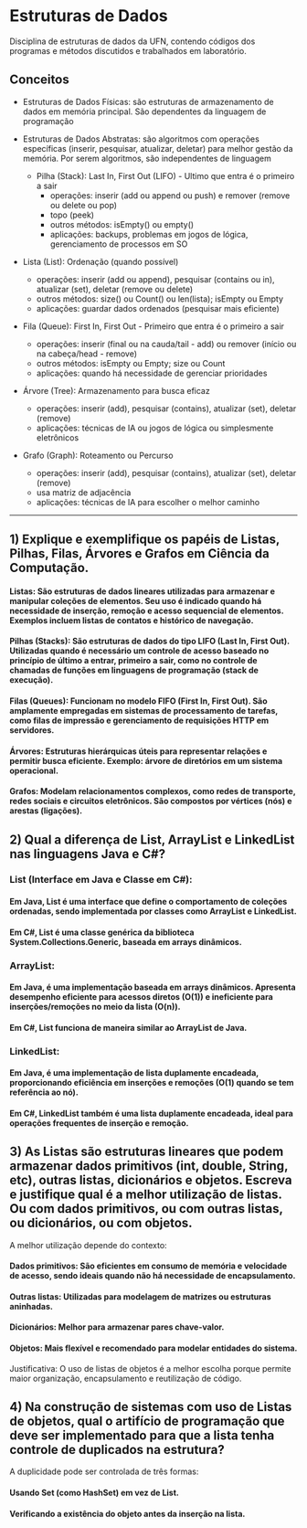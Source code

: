 # Estruturas de Dados
Disciplina de estruturas de dados da UFN, contendo códigos dos programas e métodos discutidos e trabalhados em laboratório.

## Conceitos
* Estruturas de Dados Físicas: são estruturas de armazenamento de dados em memória principal. São dependentes da linguagem de programação

* Estruturas de Dados Abstratas: são algoritmos com operações específicas (inserir, pesquisar, atualizar, deletar) para melhor gestão da memória. Por serem algoritmos, são independentes de linguagem

  * Pilha (Stack): Last In, First Out (LIFO) - Ultimo que entra é o primeiro a sair
    * operações: inserir (add ou append ou push) e remover (remove ou delete ou pop)
    * topo (peek)
    * outros métodos: isEmpty() ou empty()
    * aplicações: backups, problemas em jogos de lógica, gerenciamento de processos em SO
      
* Lista (List): Ordenação (quando possível)
    * operações: inserir (add ou append), pesquisar (contains ou in), atualizar (set), deletar (remove ou delete)
    * outros métodos: size() ou Count() ou len(lista); isEmpty ou Empty
    * aplicações: guardar dados ordenados (pesquisar mais eficiente)

* Fila (Queue): First In, First Out - Primeiro que entra é o primeiro a sair
    * operações: inserir (final ou na cauda/tail - add) ou remover (início ou na cabeça/head - remove)
    * outros métodos: isEmpty ou Empty; size ou Count
    * aplicações: quando há necessidade de gerenciar prioridades

* Árvore (Tree): Armazenamento para busca eficaz
    * operações: inserir (add), pesquisar (contains), atualizar (set), deletar (remove)
    * aplicações: técnicas de IA ou jogos de lógica ou simplesmente eletrônicos

* Grafo (Graph): Roteamento ou Percurso
    * operações: inserir (add), pesquisar (contains), atualizar (set), deletar (remove)
    * usa matriz de adjacência
    * aplicações: técnicas de IA para escolher o melhor caminho
 
---
## 1) Explique e exemplifique os papéis de Listas, Pilhas, Filas, Árvores e Grafos em Ciência da Computação.
#### Listas: São estruturas de dados lineares utilizadas para armazenar e manipular coleções de elementos. Seu uso é indicado quando há necessidade de inserção, remoção e acesso sequencial de elementos. Exemplos incluem listas de contatos e histórico de navegação.
#### Pilhas (Stacks): São estruturas de dados do tipo LIFO (Last In, First Out). Utilizadas quando é necessário um controle de acesso baseado no princípio de último a entrar, primeiro a sair, como no controle de chamadas de funções em linguagens de programação (stack de execução).
#### Filas (Queues): Funcionam no modelo FIFO (First In, First Out). São amplamente empregadas em sistemas de processamento de tarefas, como filas de impressão e gerenciamento de requisições HTTP em servidores.
#### Árvores: Estruturas hierárquicas úteis para representar relações e permitir busca eficiente. Exemplo: árvore de diretórios em um sistema operacional.
#### Grafos: Modelam relacionamentos complexos, como redes de transporte, redes sociais e circuitos eletrônicos. São compostos por vértices (nós) e arestas (ligações).

## 2) Qual a diferença de List, ArrayList e LinkedList nas linguagens Java e C#?
### List (Interface em Java e Classe em C#):
#### Em Java, List é uma interface que define o comportamento de coleções ordenadas, sendo implementada por classes como ArrayList e LinkedList.
#### Em C#, List<T> é uma classe genérica da biblioteca System.Collections.Generic, baseada em arrays dinâmicos.

### ArrayList:
#### Em Java, é uma implementação baseada em arrays dinâmicos. Apresenta desempenho eficiente para acessos diretos (O(1)) e ineficiente para inserções/remoções no meio da lista (O(n)).
#### Em C#, List<T> funciona de maneira similar ao ArrayList de Java.

### LinkedList:
#### Em Java, é uma implementação de lista duplamente encadeada, proporcionando eficiência em inserções e remoções (O(1) quando se tem referência ao nó).
#### Em C#, LinkedList<T> também é uma lista duplamente encadeada, ideal para operações frequentes de inserção e remoção.

## 3) As Listas são estruturas lineares que podem armazenar dados primitivos (int, double, String, etc), outras listas, dicionários e objetos. Escreva e justifique qual é a melhor utilização de listas. Ou com dados primitivos, ou com outras listas, ou dicionários, ou com objetos.
A melhor utilização depende do contexto:
#### Dados primitivos: São eficientes em consumo de memória e velocidade de acesso, sendo ideais quando não há necessidade de encapsulamento.
#### Outras listas: Utilizadas para modelagem de matrizes ou estruturas aninhadas.
#### Dicionários: Melhor para armazenar pares chave-valor.
#### Objetos: Mais flexível e recomendado para modelar entidades do sistema.
Justificativa: O uso de listas de objetos é a melhor escolha porque permite maior organização, encapsulamento e reutilização de código.

## 4) Na construção de sistemas com uso de Listas de objetos, qual o artifício de programação que deve ser implementado para que a lista tenha controle de duplicados na estrutura?
A duplicidade pode ser controlada de três formas:
#### Usando Set (como HashSet) em vez de List.
#### Verificando a existência do objeto antes da inserção na lista.
